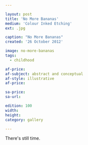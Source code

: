 ```yaml
---

layout: post
title: 'No More Bananas'
medium: 'Colour Inked Etching'
ext: .jpg

caption: "No More Bananas"
created: '26 October 2012'

image: no-more-bananas
tags:
  - childhood

af-price:
af-subject: abstract and conceptual
af-style: illustrative
af-price:

sa-price:
sa-url:

edition: 100
width:
height:
category: gallery

---
```


There's still time.
